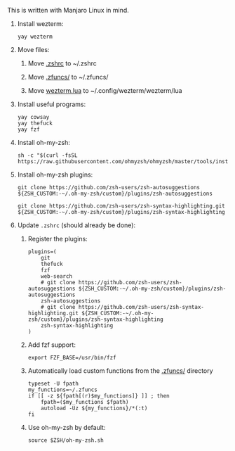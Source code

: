 This is written with Manjaro Linux in mind.

1. Install wezterm:

    ```    
    yay wezterm
    ```

1. Move files:

    1. Move [.zshrc]() to ~/.zshrc

    1. Move [.zfuncs/]() to ~/.zfuncs/

    1. Move [wezterm.lua]() to ~/.config/wezterm/wezterm/lua

1. Install useful programs:

    ```
    yay cowsay
    yay thefuck
    yay fzf
    ```
    
1. Install oh-my-zsh:

    ```
    sh -c "$(curl -fsSL https://raw.githubusercontent.com/ohmyzsh/ohmyzsh/master/tools/install.sh)"
    ```

1. Install oh-my-zsh plugins:
    
    ```
    git clone https://github.com/zsh-users/zsh-autosuggestions ${ZSH_CUSTOM:-~/.oh-my-zsh/custom}/plugins/zsh-autosuggestions
    
    git clone https://github.com/zsh-users/zsh-syntax-highlighting.git ${ZSH_CUSTOM:-~/.oh-my-zsh/custom}/plugins/zsh-syntax-highlighting
    ```

1. Update `.zshrc` (should already be done):

    1. Register the plugins:

        ```
        plugins=(
            git
            thefuck
            fzf
            web-search
            # git clone https://github.com/zsh-users/zsh-autosuggestions ${ZSH_CUSTOM:-~/.oh-my-zsh/custom}/plugins/zsh-autosuggestions
            zsh-autosuggestions
            # git clone https://github.com/zsh-users/zsh-syntax-highlighting.git ${ZSH_CUSTOM:-~/.oh-my-zsh/custom}/plugins/zsh-syntax-highlighting
            zsh-syntax-highlighting
        )
        ```

    1. Add fzf support:

        ```
        export FZF_BASE=/usr/bin/fzf
        ```

    1. Automatically load custom functions from the [.zfuncs/]() directory

        ```
        typeset -U fpath
        my_functions=~/.zfuncs
        if [[ -z ${fpath[(r)$my_functions]} ]] ; then
            fpath=($my_functions $fpath)
            autoload -Uz ${my_functions}/*(:t)
        fi
        ```

    1. Use oh-my-zsh by default:
    
        ```
        source $ZSH/oh-my-zsh.sh
        ```
